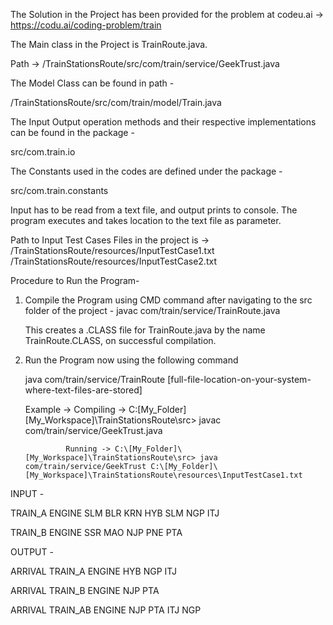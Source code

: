 The Solution in the Project has been provided for the problem at codeu.ai -> https://codu.ai/coding-problem/train

The Main class in the Project is TrainRoute.java.

Path -> /TrainStationsRoute/src/com/train/service/GeekTrust.java

The Model Class can be found in path -

/TrainStationsRoute/src/com/train/model/Train.java


The Input Output operation methods and their respective implementations can be found in the package -

src/com.train.io


The Constants used in the codes are defined under the package - 

src/com.train.constants






Input has to be read from a text file, and output prints to console.
The program  executes and takes location to the text file as parameter.
 
 Path to Input Test Cases Files in the project is ->
/TrainStationsRoute/resources/InputTestCase1.txt
/TrainStationsRoute/resources/InputTestCase2.txt
 
Procedure to Run the Program-

1. Compile the Program using CMD command after navigating to the src folder of the project -
   javac com/train/service/TrainRoute.java

   This creates a .CLASS file for TrainRoute.java by the name TrainRoute.CLASS, on successful compilation.

2. Run the Program now using the following command 

   java com/train/service/TrainRoute [full-file-location-on-your-system-where-text-files-are-stored]
   
   Example -> 
   				Compiling -> C:\[My_Folder]\[My_Workspace]\TrainStationsRoute\src> javac com/train/service/GeekTrust.java
   
				Running -> C:\[My_Folder]\[My_Workspace]\TrainStationsRoute\src> java com/train/service/GeekTrust C:\[My_Folder]\[My_Workspace]\TrainStationsRoute\resources\InputTestCase1.txt


INPUT -

TRAIN_A ENGINE SLM BLR KRN HYB SLM NGP ITJ

TRAIN_B ENGINE SSR MAO NJP PNE PTA

OUTPUT -

ARRIVAL TRAIN_A ENGINE HYB NGP ITJ

ARRIVAL TRAIN_B ENGINE NJP PTA

ARRIVAL TRAIN_AB ENGINE NJP PTA ITJ NGP
 